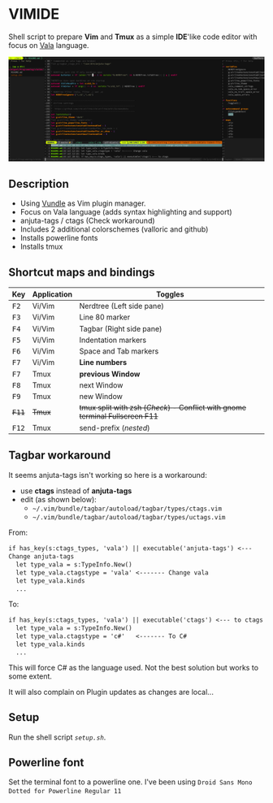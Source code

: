 # VIMIDE
Shell script to prepare **Vim** and **Tmux** as a simple **IDE**'like code editor with focus on [Vala](http://wiki.gnome.org/Projects/Vala) language. 

![vimide](vimide.png "vimide")

## Description
- Using [Vundle](https://github.com/VundleVim/Vundle.vim) as Vim plugin manager.
- Focus on Vala language (adds syntax highlighting and support)
- anjuta-tags / ctags (Check workaround)
- Includes 2 additional colorschemes (valloric and github)
- Installs powerline fonts
- Installs tmux

## Shortcut maps and bindings

|Key|Application|Toggles|
|---|-----------|-------|
|<kbd>F2</kbd>| Vi/Vim | Nerdtree (Left side pane) |
|<kbd>F3</kbd>| Vi/Vim | Line 80 marker |
|<kbd>F4</kbd>| Vi/Vim | Tagbar (Right side pane) |
|<kbd>F5</kbd>| Vi/Vim | Indentation markers|
|<kbd>F6</kbd>| Vi/Vim | Space and Tab markers |
|<kbd>F7</kbd>| Vi/Vim | **Line numbers** |
|<kbd>F7</kbd>|  Tmux  | **previous Window** |
|<kbd>F8</kbd>|  Tmux  | next Window |
|<kbd>F9</kbd>|  Tmux  | new Window |
|~~<kbd>F11</kbd>~~|  ~~Tmux~~  | ~~tmux split with zsh (*Check*) - Conflict with gnome terminal Fullscreen F11~~|
|<kbd>F12</kbd>|  Tmux  | send-prefix (*nested*) |

## Tagbar workaround
It seems anjuta-tags isn't working so here is a workaround: 

- use **ctags** instead of **anjuta-tags**
- edit (as shown below):
   - `~/.vim/bundle/tagbar/autoload/tagbar/types/ctags.vim`
   - `~/.vim/bundle/tagbar/autoload/tagbar/types/uctags.vim`
   
From:

```vim
if has_key(s:ctags_types, 'vala') || executable('anjuta-tags') <--- Change anjuta-tags 
  let type_vala = s:TypeInfo.New()
  let type_vala.ctagstype = 'vala' <------- Change vala
  let type_vala.kinds    
  ...
```

To:

```vim
if has_key(s:ctags_types, 'vala') || executable('ctags') <--- to ctags
  let type_vala = s:TypeInfo.New()
  let type_vala.ctagstype = 'c#'   <------- To C#
  let type_vala.kinds    
  ...
```

This will force C# as the language used. Not the best solution but works to some extent.

It will also complain on Plugin updates as changes are local... 

## Setup
Run the shell script *`setup.sh`*.

## Powerline font

Set the terminal font to a powerline one. I've been using `Droid Sans Mono Dotted for Powerline Regular 11`

